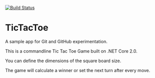 [![Build Status](https://travis-ci.com/acangialosi/TicTacToe.svg?branch=master)](https://travis-ci.com/acangialosi/TicTacToe)

# TicTacToe
A sample app for Git and GitHub experimentation.

This is a commandline Tic Tac Toe Game built on .NET Core 2.0.

You can define the dimensions of the square board size. 

The game will calculate a winner or set the next turn after every move.
